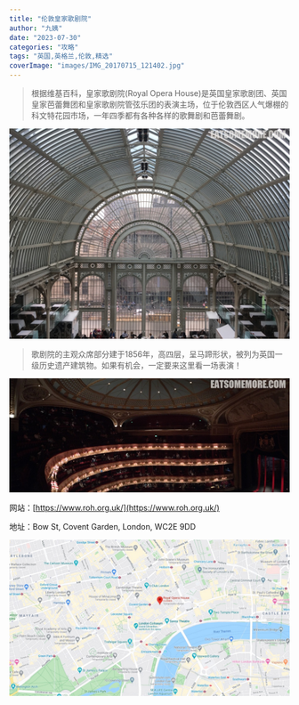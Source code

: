 ```yaml
---
title: "伦敦皇家歌剧院"
author: "九姨"
date: "2023-07-30"
categories: "攻略"
tags: "英国,英格兰,伦敦,精选"
coverImage: "images/IMG_20170715_121402.jpg"
---
```


>根据维基百科，皇家歌剧院(Royal Opera House)是英国皇家歌剧团、英国皇家芭蕾舞团和皇家歌剧院管弦乐团的表演主场，位于伦敦西区人气爆棚的科文特花园市场，一年四季都有各种各样的歌舞剧和芭蕾舞剧。

![皇家歌剧院](images/IMG_20170715_114514.jpg)

>歌剧院的主观众席部分建于1856年，高四层，呈马蹄形状，被列为英国一级历史遗产建筑物。如果有机会，一定要来这里看一场表演！

![皇家歌剧院](images/IMG_20170715_121402.jpg)


网站：[https://www.roh.org.uk/](https://www.roh.org.uk/)

地址：Bow St, Covent Garden, London, WC2E 9DD

![皇家歌剧院](images/royaloperahouse.jpg)